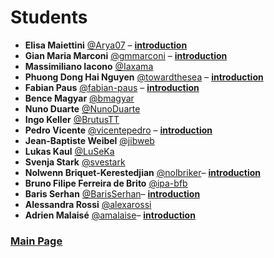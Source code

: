 # Students

- **Elisa Maiettini** [@Arya07](https://github.com/Arya07) – [**introduction**](./students-introduction/Arya07.pdf)
- **Gian Maria Marconi** [@gmmarconi](https://github.com/gmmarconi) – [**introduction**](./students-introduction/gmmarconi.pdf)
- **Massimiliano Iacono** [@Iaxama](https://github.com/Iaxama)
- **Phuong Dong Hai Nguyen** [@towardthesea](https://github.com/towardthesea) – [**introduction**](./students-introduction/towardthesea.pdf)
- **Fabian Paus** [@fabian-paus](https://github.com/fabian-paus) – [**introduction**](./students-introduction/fabian-paus.pdf)
- **Bence Magyar** [@bmagyar](https://github.com/bmagyar)
- **Nuno Duarte** [@NunoDuarte](https://github.com/NunoDuarte)
- **Ingo Keller** [@BrutusTT](https://github.com/BrutusTT)
- **Pedro Vicente** [@vicentepedro](https://github.com/vicentepedro) – [**introduction**](./students-introduction/vicentepedro.pdf)
- **Jean-Baptiste Weibel** [@jibweb](https://github.com/jibweb)
- **Lukas Kaul** [@LuSeKa](https://github.com/LuSeKa)
- **Svenja Stark** [@svestark](https://github.com/svestark)
- **Nolwenn Briquet-Kerestedjian** [@nolbriker](https://github.com/nolbriker)– [**introduction**](./students-introduction/nolbriker.pdf)
- **Bruno Filipe Ferreira de Brito** [@ipa-bfb](https://github.com/ipa-bfb)
- **Baris Serhan** [@BarisSerhan](https://github.com/BarisSerhan)– [**introduction**](./students-introduction/BarisSerhan.pdf)
- **Alessandra Rossi** [@alexarossi](https://github.com/alexarossi)
- **Adrien Malaisé** [@amalaise](https://github.com/amalaise)– [**introduction**](./students-introduction/amalaise.pdf)

### [Main Page](./README.md)
